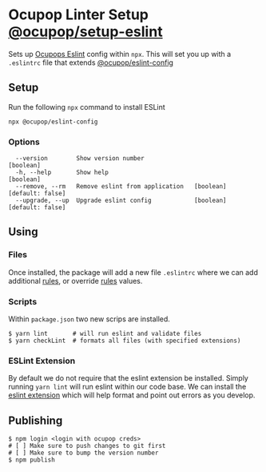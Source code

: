 # Ocupop Linter Setup [@ocupop/setup-eslint](https://www.npmjs.com/package/@ocupop/setup-eslint)

Sets up [Ocupops Eslint](https://github.com/ocupop/eslint-config) config within `npx`. This will set you up with a `.eslintrc` file that extends [@ocupop/eslint-config](https://www.npmjs.com/package/@ocupop/eslint-config)

## Setup
Run the following `npx` command to install ESLint

```
npx @ocupop/eslint-config
```

### Options
```
  --version        Show version number                                 [boolean]
  -h, --help       Show help                                           [boolean]
  --remove, --rm   Remove eslint from application   [boolean] [default: false]
  --upgrade, --up  Upgrade eslint config            [boolean] [default: false]
  ```

## Using
### Files
Once installed, the package will add a new file `.eslintrc` where we can add additional [rules](https://eslint.org/docs/rules/), or override [rules](https://eslint.org/docs/rules/) values.

### Scripts
Within `package.json` two new scrips are installed.
```
$ yarn lint       # will run eslint and validate files
$ yarn checkLint  # formats all files (with specified extensions) 
```

### ESLint Extension
By default we do not require that the eslint extension be installed. Simply running `yarn lint` will run eslint within our code base. We can install the [eslint extension](https://marketplace.visualstudio.com/items?itemName=dbaeumer.vscode-eslint) which will help format and point out errors as you develop.

## Publishing
```
$ npm login <login with ocupop creds>
# [ ] Make sure to push changes to git first
# [ ] Make sure to bump the version number
$ npm publish
```